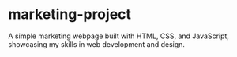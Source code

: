 # marketing-project
A simple marketing webpage built with HTML, CSS, and JavaScript, showcasing my skills in web development and design.
